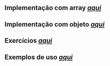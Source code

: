 ## Implementação com array _[aqui](./queue_array/)_

## Implementação com objeto _[aqui](./queue_object/)_

## Exercícios _[aqui](./exercicios)_

## Exemplos de uso _[aqui](./exemplos_de_uso)_
